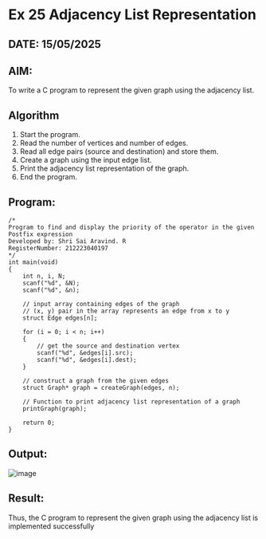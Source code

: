 # Ex 25 Adjacency List Representation
## DATE: 15/05/2025
## AIM:
To write a C program to represent the given graph using the adjacency list.

## Algorithm
1. Start the program.
2. Read the number of vertices and number of edges.
3. Read all edge pairs (source and destination) and store them.
4. Create a graph using the input edge list.
5. Print the adjacency list representation of the graph.
6. End the program.

## Program:
```
/*
Program to find and display the priority of the operator in the given Postfix expression
Developed by: Shri Sai Aravind. R
RegisterNumber: 212223040197
*/
int main(void)
{
    int n, i, N;
    scanf("%d", &N);
    scanf("%d", &n);

    // input array containing edges of the graph
    // (x, y) pair in the array represents an edge from x to y
    struct Edge edges[n];

    for (i = 0; i < n; i++)
    {
        // get the source and destination vertex
        scanf("%d", &edges[i].src);
        scanf("%d", &edges[i].dest);
    }

    // construct a graph from the given edges
    struct Graph* graph = createGraph(edges, n);

    // Function to print adjacency list representation of a graph
    printGraph(graph);

    return 0;
}

```

## Output:

![image](https://github.com/user-attachments/assets/39f0befa-6f74-4a5b-aeb9-db001a08a8df)

## Result:
Thus, the C program to represent the given graph using the adjacency list is implemented successfully
